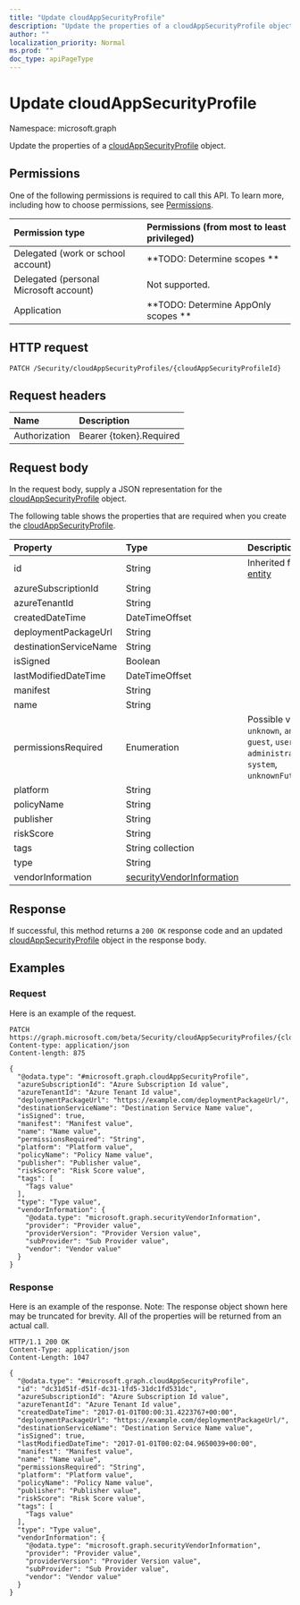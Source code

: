 ```yaml
---
title: "Update cloudAppSecurityProfile"
description: "Update the properties of a cloudAppSecurityProfile object."
author: ""
localization_priority: Normal
ms.prod: ""
doc_type: apiPageType
---
```


# Update cloudAppSecurityProfile

Namespace: microsoft.graph

Update the properties of a [cloudAppSecurityProfile](../resources/cloudappsecurityprofile.md) object.

## Permissions
One of the following permissions is required to call this API. To learn more, including how to choose permissions, see [Permissions](/concepts/permissions-reference.md).

|Permission type|Permissions (from most to least privileged)|
|:---|:---|
|Delegated (work or school account)|**TODO: Determine scopes **|
|Delegated (personal Microsoft account)|Not supported.|
|Application|**TODO: Determine AppOnly scopes **|

## HTTP request
<!-- {
  "blockType": "ignored"
}
-->
``` http
PATCH /Security/cloudAppSecurityProfiles/{cloudAppSecurityProfileId}
```

## Request headers
|Name|Description|
|:---|:---|
|Authorization|Bearer {token}.Required|

## Request body
In the request body, supply a JSON representation for the [cloudAppSecurityProfile](../resources/cloudappsecurityprofile.md) object.

The following table shows the properties that are required when you create the [cloudAppSecurityProfile](../resources/cloudappsecurityprofile.md).

|Property|Type|Description|
|:---|:---|:---|
|id|String| Inherited from [entity](../resources/entity.md)|
|azureSubscriptionId|String||
|azureTenantId|String||
|createdDateTime|DateTimeOffset||
|deploymentPackageUrl|String||
|destinationServiceName|String||
|isSigned|Boolean||
|lastModifiedDateTime|DateTimeOffset||
|manifest|String||
|name|String||
|permissionsRequired|Enumeration| Possible values are: `unknown`, `anonymous`, `guest`, `user`, `administrator`, `system`, `unknownFutureValue`.|
|platform|String||
|policyName|String||
|publisher|String||
|riskScore|String||
|tags|String collection||
|type|String||
|vendorInformation|[securityVendorInformation](../resources/securityvendorinformation.md)||



## Response
If successful, this method returns a `200 OK` response code and an updated [cloudAppSecurityProfile](../resources/cloudappsecurityprofile.md) object in the response body.

## Examples

### Request
Here is an example of the request.
<!-- {
  "blockType": "request",
  "name": "update_cloudappsecurityprofile"
}
-->
``` http
PATCH https://graph.microsoft.com/beta/Security/cloudAppSecurityProfiles/{cloudAppSecurityProfileId}
Content-type: application/json
Content-length: 875

{
  "@odata.type": "#microsoft.graph.cloudAppSecurityProfile",
  "azureSubscriptionId": "Azure Subscription Id value",
  "azureTenantId": "Azure Tenant Id value",
  "deploymentPackageUrl": "https://example.com/deploymentPackageUrl/",
  "destinationServiceName": "Destination Service Name value",
  "isSigned": true,
  "manifest": "Manifest value",
  "name": "Name value",
  "permissionsRequired": "String",
  "platform": "Platform value",
  "policyName": "Policy Name value",
  "publisher": "Publisher value",
  "riskScore": "Risk Score value",
  "tags": [
    "Tags value"
  ],
  "type": "Type value",
  "vendorInformation": {
    "@odata.type": "microsoft.graph.securityVendorInformation",
    "provider": "Provider value",
    "providerVersion": "Provider Version value",
    "subProvider": "Sub Provider value",
    "vendor": "Vendor value"
  }
}
```

### Response
Here is an example of the response. Note: The response object shown here may be truncated for brevity. All of the properties will be returned from an actual call.
<!-- {
  "blockType": "response",
  "truncated": true
}
-->
``` http
HTTP/1.1 200 OK
Content-Type: application/json
Content-Length: 1047

{
  "@odata.type": "#microsoft.graph.cloudAppSecurityProfile",
  "id": "dc31d51f-d51f-dc31-1fd5-31dc1fd531dc",
  "azureSubscriptionId": "Azure Subscription Id value",
  "azureTenantId": "Azure Tenant Id value",
  "createdDateTime": "2017-01-01T00:00:31.4223767+00:00",
  "deploymentPackageUrl": "https://example.com/deploymentPackageUrl/",
  "destinationServiceName": "Destination Service Name value",
  "isSigned": true,
  "lastModifiedDateTime": "2017-01-01T00:02:04.9650039+00:00",
  "manifest": "Manifest value",
  "name": "Name value",
  "permissionsRequired": "String",
  "platform": "Platform value",
  "policyName": "Policy Name value",
  "publisher": "Publisher value",
  "riskScore": "Risk Score value",
  "tags": [
    "Tags value"
  ],
  "type": "Type value",
  "vendorInformation": {
    "@odata.type": "microsoft.graph.securityVendorInformation",
    "provider": "Provider value",
    "providerVersion": "Provider Version value",
    "subProvider": "Sub Provider value",
    "vendor": "Vendor value"
  }
}
```

